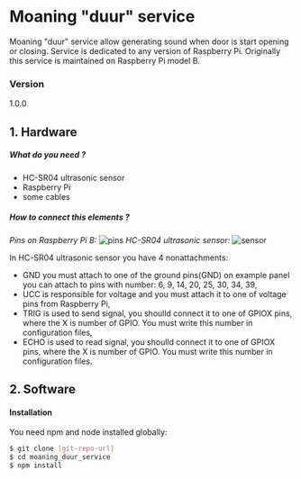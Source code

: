 # Moaning "duur" service

Moaning "duur" service allow generating sound when door is start opening or closing. Service is dedicated to any version of Raspberry Pi. Originally this service is maintained on Raspberry Pi model B. 
### Version
1.0.0

## 1. Hardware
##### What do you need ?
- HC-SR04 ultrasonic sensor
- Raspberry Pi
- some cables
##### How to connect this elements ?
_Pins on Raspberry Pi B:_
![pins]
_HC-SR04 ultrasonic sensor:_
![sensor]

In HC-SR04 ultrasonic sensor you have 4 nonattachments:
* GND you must attach to one of the ground pins(GND) on example panel you can attach to pins with number: 6, 9, 14, 20, 25, 30, 34, 39,
* UCC is responsible for voltage and you must attach it to one of voltage pins from Raspberry Pi,
* TRIG is used to send signal, you shoulld connect it to one of GPIOX pins, where the X is number of GPIO. You must write this number in configuration files,
* ECHO is used to read signal, you shoulld connect it to one of GPIOX pins, where the X is number of GPIO. You must write this number in configuration files.

## 2. Software
#### Installation
You need npm and node installed globally:
```sh
$ git clone [git-repo-url]
$ cd moaning_duur_service
$ npm install
```

[sensor]: http://i2.wp.com/thejackalofjavascript.com/wp-content/uploads/2014/11/hcsr04-e1416573917986-451x297.png?resize=25x25

[pins]: http://www.raspberrypi-spy.co.uk/wp-content/uploads/2012/06/Raspberry-Pi-GPIO-Layout-Model-B-Plus-rotated-2700x900.png







